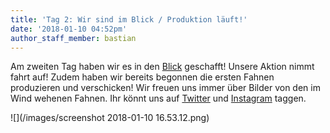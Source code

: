 ```yaml
---
title: 'Tag 2: Wir sind im Blick / Produktion läuft!'
date: '2018-01-10 04:52pm'
author_staff_member: bastian
---
```

Am zweiten Tag haben wir es in den [Blick](https://www.blick.ch/news/politik/ein-verein-will-die-lieblingssendungen-retten-no-billag-gegner-zeigen-flagge-id7825735.html) geschafft! Unsere Aktion nimmt fahrt auf!
Zudem haben wir bereits begonnen die ersten Fahnen produzieren und verschicken! Wir freuen uns immer über Bilder von den im Wind wehenen Fahnen. Ihr könnt uns auf [Twitter](https://twitter.com/sendung_bleibt) und [Instagram](https://instagram.com/sendung_bleibt) taggen.

![](/images/screenshot 2018-01-10 16.53.12.png)

